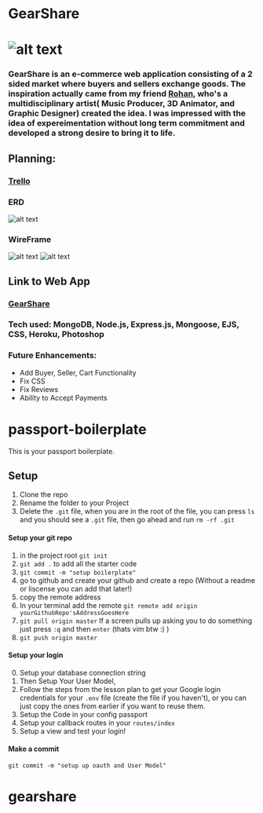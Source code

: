 # GearShare
# ![alt text](https://i.imgur.com/sMBXD2A.png)
### GearShare is an e-commerce web application consisting of a 2 sided market where buyers and sellers exchange goods. The inspiration actually came from my friend [Rohan](https://www.instagram.com/rohan.jpg/),  who's a multidisciplinary artist( Music Producer, 3D Animator, and Graphic Designer) created the idea. I was impressed with the idea of expereimentation without long term commitment and developed a strong desire to bring it to life. 
## Planning:
### [Trello](https://trello.com/b/4LwTrnYk/gearshare)<br />
### ERD
![alt text](https://i.imgur.com/bVQDQOs.png)


### WireFrame
![alt text](https://i.imgur.com/DmmxaXY.png)
![alt text](https://i.imgur.com/nobnG2H.jpg)


## Link to Web App
### [GearShare](https://gearshare-app.herokuapp.com/)<br />
### Tech used: MongoDB, Node.js, Express.js, Mongoose, EJS, CSS, Heroku, Photoshop
### Future Enhancements: 
* Add Buyer, Seller, Cart Functionality
* Fix CSS
* Fix Reviews
* Ability to Accept Payments


# passport-boilerplate


This is your passport boilerplate.

## Setup 

1. Clone the repo
2. Rename the folder to your Project
3. Delete the `.git` file, when you are in the root of the file, you can press `ls` and you should see a `.git` file, then go ahead and run `rm -rf .git`


#### Setup your git repo
1. in the project root `git init`
2. `git add .` to add all the starter code
3. `git commit -m "setup boilerplate"` 
4. go to github and create your github and create a repo (Without a readme or liscense you can add that later!)
5. copy the remote address
6. In your terminal add the remote `git remote add origin yourGithubRepo'sAddressGoesHere`
7. `git pull origin master` If a screen pulls up asking you to do something just press `:q` and then `enter` (thats vim btw :) )
8. `git push origin master`

#### Setup your login

0. Setup your database connection string
1. Then Setup Your User Model, 
2. Follow the steps from the lesson plan to get your Google login credentials for your `.env` file (create the file if you haven't), or you can just copy the ones from earlier if you want to reuse them.
3. Setup the Code in your config passport 
4. Setup your callback routes in your `routes/index`
5. Setup a view and test your login!

#### Make a commit 

```git commit -m "setup up oauth and User Model"```
# gearshare
